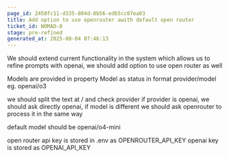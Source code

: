 ```yaml
---
page_id: 2450fc11-d335-804d-8b56-edb5cc07ea03
title: Add option to use openrouter awith default open router
ticket_id: NOMAD-8
stage: pre-refined
generated_at: 2025-08-04 07:46:13
---
```


We should extend current functionality in the system which allows us to refine prompts with openai, we should add option to use open router as well 

Models are provided in property Model as status in format provider/model eg. openai/o3

we should split the text at / and check provider if provider is openai, we should ask directly openai, if model is different we should ask openrouter to process it in the same way

default model should be openai/o4-mini

open router api key is stored in .env as OPENROUTER_API_KEY
openai key is stored as OPENAI_API_KEY